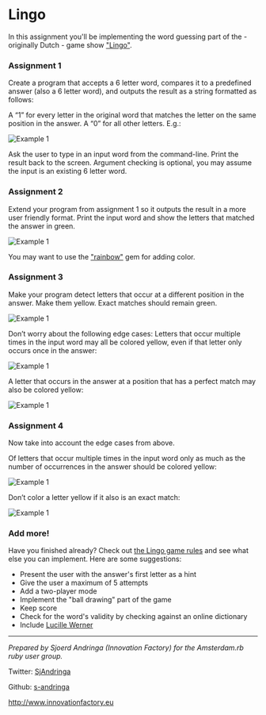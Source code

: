 # LingoIn this assignment you'll be implementing the word guessing part of the - originally Dutch - game show ["Lingo"](http://en.wikipedia.org/wiki/Lingo_%28Dutch_game_show%29).### Assignment 1Create a program that accepts a 6 letter word, compares it to a predefined answer (also a 6 letter word), and outputs the result as a string formatted as follows:A “1” for every letter in the original word that matches the letter on the same position in the answer. A “0” for all other letters. E.g.:![Example 1](https://raw.github.com/s-andringa/amsrb-lingo/master/img/example_01.png)Ask the user to type in an input word from the command-line.Print the result back to the screen.Argument checking is optional, you may assume the input is an existing 6 letter word.### Assignment 2Extend your program from assignment 1 so it outputs the result in a more user friendly format. Print the input word and show the letters that matched the answer in green.![Example 1](https://raw.github.com/s-andringa/amsrb-lingo/master/img/example_02.png)You may want to use the ["rainbow"](http://rubygems.org/gems/rainbow) gem for adding color.### Assignment 3Make your program detect letters that occur at a different position in the answer. Make them yellow. Exact matches should remain green.![Example 1](https://raw.github.com/s-andringa/amsrb-lingo/master/img/example_03.png)Don’t worry about the following edge cases:Letters that occur multiple times in the input word may all be colored yellow, even if that letter only occurs once in the answer:![Example 1](https://raw.github.com/s-andringa/amsrb-lingo/master/img/example_04.png)A letter that occurs in the answer at a position that has a perfect match may also be colored yellow:![Example 1](https://raw.github.com/s-andringa/amsrb-lingo/master/img/example_05.png)### Assignment 4Now take into account the edge cases from above.Of letters that occur multiple times in the input word only as much as the number of occurrences in the answer should be colored yellow:![Example 1](https://raw.github.com/s-andringa/amsrb-lingo/master/img/example_06.png)Don’t color a letter yellow if it also is an exact match:![Example 1](https://raw.github.com/s-andringa/amsrb-lingo/master/img/example_07.png)### Add more!
Have you finished already? Check out [the Lingo game rules](http://en.wikipedia.org/wiki/Lingo_%28Dutch_game_show%29) and see what else you can implement. Here are some suggestions:
* Present the user with the answer's first letter as a hint* Give the user a maximum of 5 attempts
* Add a two-player mode
* Implement the "ball drawing" part of the game
* Keep score
* Check for the word's validity by checking against an online dictionary
* Include [Lucille Werner](http://nl.wikipedia.org/wiki/Lucille_Werner)---_Prepared by Sjoerd Andringa (Innovation Factory) for the Amsterdam.rb ruby user group._Twitter: [SjAndringa](http://twitter.com/SjAndringa)
Github: [s-andringa](http://github.com/s-andringa)
<http://www.innovationfactory.eu>